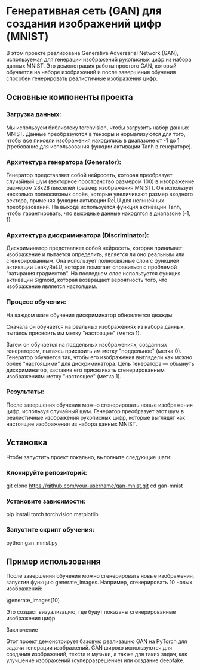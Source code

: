 # Генеративная сеть (GAN) для создания изображений цифр (MNIST)

В этом проекте реализована Generative Adversarial Network (GAN), используемая для генерации изображений рукописных цифр из набора данных MNIST. Это демонстрация работы простого GAN, который обучается на наборе изображений и после завершения обучения способен генерировать реалистичные изображения цифр.

## Основные компоненты проекта

### Загрузка данных: 

Мы используем библиотеку torchvision, чтобы загрузить набор данных MNIST. Данные преобразуются в тензоры и нормализуются для того, чтобы все пиксели изображения находились в диапазоне от -1 до 1 (требование для использования функции активации Tanh в генераторе).

### Архитектура генератора (Generator): 

Генератор представляет собой нейросеть, которая преобразует случайный шум (векторное пространство размером 100) в изображение размером 28x28 пикселей (размер изображения MNIST). Он использует несколько полносвязных слоёв, которые увеличивают размер входного вектора, применяя функции активации ReLU для нелинейных преобразований. На выходе используется функция активации Tanh, чтобы гарантировать, что выходные данные находятся в диапазоне [-1, 1].

### Архитектура дискриминатора (Discriminator): 

Дискриминатор представляет собой нейросеть, которая принимает изображение и пытается определить, является ли оно реальным или сгенерированным. Она использует полносвязные слои с функцией активации LeakyReLU, которая помогает справиться с проблемой "затирания градиентов". На последнем слое используется функция активации Sigmoid, которая возвращает вероятность того, что изображение является настоящим.

### Процесс обучения:

На каждом шаге обучения дискриминатор обновляется дважды:

Сначала он обучается на реальных изображениях из набора данных, пытаясь присвоить им метку "настоящее" (метка 1).

Затем он обучается на поддельных изображениях, созданных генератором, пытаясь присвоить им метку "поддельное" (метка 0).
Генератор обучается так, чтобы его изображения выглядели как можно более "настоящими" для дискриминатора. Цель генератора — обмануть дискриминатор, заставив его присваивать сгенерированным изображениям метку "настоящее" (метка 1).


### Результаты: 

После завершения обучения можно сгенерировать новые изображения цифр, используя случайный шум. Генератор преобразует этот шум в реалистичные изображения рукописных цифр, которые выглядят как настоящие изображения из набора данных MNIST.

## Установка

Чтобы запустить проект локально, выполните следующие шаги:

###  Клонируйте репозиторий:

git clone https://github.com/your-username/gan-mnist.git
cd gan-mnist

### Установите зависимости:

pip install torch torchvision matplotlib

### Запустите скрипт обучения:

python gan_mnist.py

## Пример использования

После завершения обучения можно сгенерировать новые изображения, запустив функцию generate_images. Например, сгенерировать 10 новых изображений:

\generate_images(10)


Это создаст визуализацию, где будут показаны сгенерированные изображения цифр.


Заключение

Этот проект демонстрирует базовую реализацию GAN на PyTorch для задачи генерации изображений. GAN широко используются для создания изображений, текста и музыки, а также для таких задач, как улучшение изображений (суперразрешение) или создание deepfake.
